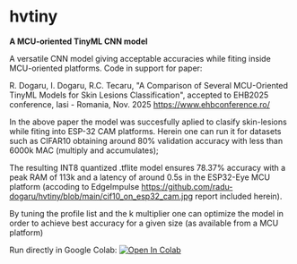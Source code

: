 # hvtiny
**A MCU-oriented TinyML CNN model**

A versatile CNN model giving acceptable accuracies while fiting inside MCU-oriented platforms. 
Code in support for paper:

R. Dogaru, I. Dogaru, R.C. Tecaru, "A Comparison of Several MCU-Oriented TinyML Models for Skin Lesions Classification", accepted to EHB2025 conference, Iasi - Romania, Nov. 2025 https://www.ehbconference.ro/

In the above paper the model was succesfully aplied to clasify skin-lesions while fiting into ESP-32 CAM platforms. Herein one can run it for datasets such as CIFAR10 obtaining around 80% validation accuracy with less than 6000k MAC (multiply and accumulates); 

The resulting INT8 quantized .tflite model ensures 78.37% accuracy with a peak RAM of 113k and a latency of around 0.5s in the ESP32-Eye MCU platform (accoding to EdgeImpulse https://github.com/radu-dogaru/hvtiny/blob/main/cif10_on_esp32_cam.jpg report included herein). 

By tuning the profile list and the k multiplier one can optimize the model in order to achieve best accuracy for a given size (as available from a MCU platform) 

Run directly in Google Colab: 
<a href="https://colab.research.google.com/github/radu-dogaru/hvtiny/blob/main/HVTINY_and_examples.ipynb">
  <img src="https://colab.research.google.com/assets/colab-badge.svg" alt="Open In Colab"/>
</a>
